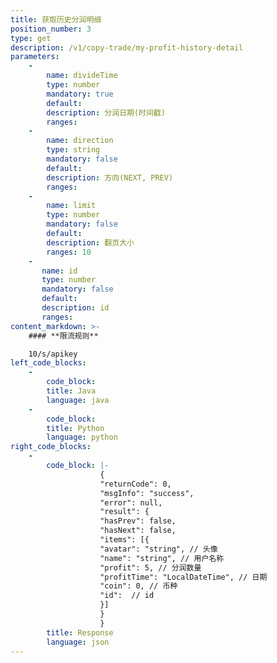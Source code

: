 ```yaml
---
title: 获取历史分润明细
position_number: 3
type: get
description: /v1/copy-trade/my-profit-history-detail
parameters:
    -
        name: divideTime
        type: number
        mandatory: true
        default:
        description: 分润日期(时间戳)
        ranges:
    -
        name: direction
        type: string
        mandatory: false
        default:
        description: 方向(NEXT, PREV)
        ranges:
    -
        name: limit
        type: number
        mandatory: false
        default:
        description: 翻页大小
        ranges: 10
    -
       name: id
       type: number
       mandatory: false
       default:
       description: id
       ranges:
content_markdown: >-
    #### **限流规则**

    10/s/apikey
left_code_blocks:
    -
        code_block:
        title: Java
        language: java
    -
        code_block:
        title: Python
        language: python
right_code_blocks:
    -
        code_block: |-
                    {
                    "returnCode": 0,
                    "msgInfo": "success",
                    "error": null,
                    "result": {
                    "hasPrev": false,
                    "hasNext": false,
                    "items": [{
                    "avatar": "string", // 头像
                    "name": "string", // 用户名称
                    "profit": 5, // 分润数量
                    "profitTime": "LocalDateTime", // 日期
                    "coin": 0, // 币种
                    "id":  // id
                    }]
                    }
                    }
        title: Response
        language: json
---
```

